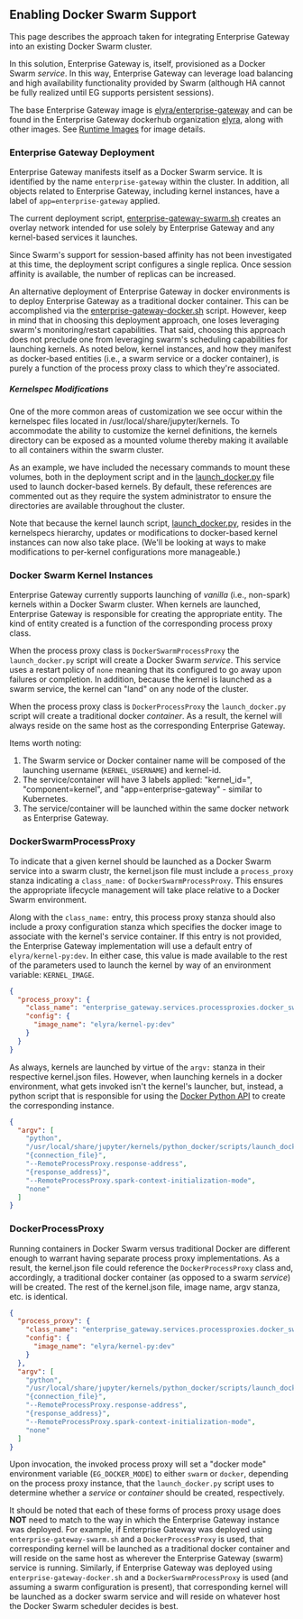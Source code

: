 ## Enabling Docker Swarm Support
This page describes the approach taken for integrating Enterprise Gateway into an existing
Docker Swarm cluster.

In this solution, Enterprise Gateway is, itself, provisioned as a Docker Swarm _service_.  In this way, Enterprise Gateway can leverage load 
balancing and high availability functionality provided by Swarm (although HA cannot be
fully realized until EG supports persistent sessions).

The base Enterprise Gateway image is [elyra/enterprise-gateway](https://hub.docker.com/r/elyra/enterprise-gateway/) 
and can be found in the Enterprise Gateway dockerhub organization [elyra](https://hub.docker.com/r/elyra/), along with
other images.  See [Runtime Images](docker.html#runtime-images) for image details.

### Enterprise Gateway Deployment
Enterprise Gateway manifests itself as a Docker Swarm service.  It is identified by the name `enterprise-gateway` within the cluster. 
In addition, all objects related to Enterprise Gateway, including kernel instances, have 
a label of `app=enterprise-gateway` applied.

The current deployment script, [enterprise-gateway-swarm.sh](https://github.com/jupyter/enterprise_gateway/blob/master/etc/docker/enterprise-gateway-swarm.sh) creates an overlay network intended for use solely by Enterprise Gateway and any kernel-based services it launches.

Since Swarm's support for session-based affinity has not been investigated at this time, the deployment script  configures a single replica.  Once session affinity is available, the number of replicas can be increased.

An alternative deployment of Enterprise Gateway in docker environments is to deploy Enterprise Gateway as a traditional docker container.  This can be accomplished via the [enterprise-gateway-docker.sh](https://github.com/jupyter/enterprise_gateway/blob/master/etc/docker/enterprise-gateway-docker.sh) script.  However, keep in mind that in choosing this deployment approach, one loses leveraging swarm's monitoring/restart capabilities.  That said, choosing this approach does not preclude one from leveraging swarm's scheduling capabilities for launching kernels.  As noted below, kernel instances, and how they manifest as docker-based entities (i.e., a swarm service or a docker container), is purely a function of the process proxy class to which they're associated.

##### Kernelspec Modifications
One of the more common areas of customization we see occur within the kernelspec files located
in /usr/local/share/jupyter/kernels.  To accommodate the ability to customize the kernel definitions,
the kernels directory can be exposed as a mounted volume thereby making 
it available to all containers within the swarm cluster.

As an example, we have included the necessary commands to mount these volumes, both in the deployment script and in the [launch_docker.py](https://github.com/jupyter/enterprise_gateway/blob/master/etc/kernel-launchers/docker/scripts/launch_docker.py) file used to launch docker-based kernels.  By default, these references are commented out as they require the system administrator to ensure the directories are available throughout the cluster.

Note that because the kernel launch script, [launch_docker.py](https://github.com/jupyter/enterprise_gateway/blob/master/etc/kernel-launchers/docker/scripts/launch_docker.py), 
resides in the kernelspecs hierarchy, updates or modifications to docker-based kernel instances can now 
also take place.  (We'll be looking at ways to make modifications to per-kernel configurations more manageable.)

### Docker Swarm Kernel Instances
Enterprise Gateway currently supports launching of _vanilla_ (i.e., non-spark) kernels within a Docker Swarm cluster.  When kernels are launched, Enterprise Gateway is responsible for creating the appropriate entity.  The kind of entity created is a function of the corresponding process proxy class.  

When the process proxy class is `DockerSwarmProcessProxy` the `launch_docker.py` script will create a Docker Swarm _service_.  This service uses a restart policy of `none` meaning that its configured to go away upon failures or completion.  In addition, because the kernel is launched as a swarm service, the kernel can "land" on any node of the cluster.

When the process proxy class is `DockerProcessProxy` the `launch_docker.py` script will create a traditional docker _container_.  As a result, the kernel will always reside on the same host as the corresponding Enterprise Gateway.

Items worth noting:
1. The Swarm service or Docker container name will be composed of the launching username (`KERNEL_USERNAME`) and kernel-id.
2. The service/container will have 3 labels applied: "kernel_id=<kernel-id>", "component=kernel", and "app=enterprise-gateway" - similar to Kubernetes.
3. The service/container will be launched within the same docker network as Enterprise Gateway.


### DockerSwarmProcessProxy
To indicate that a given kernel should be launched as a Docker Swarm service into a swarm clustr, the
kernel.json file must include a `process_proxy` stanza indicating a `class_name:`  of 
`DockerSwarmProcessProxy`. This ensures the appropriate lifecycle management will take place relative
to a Docker Swarm environment.

Along with the `class_name:` entry, this process proxy stanza should also include a proxy 
configuration stanza  which specifies the docker image to associate with the kernel's
service container.  If this entry is not provided, the Enterprise Gateway implementation will use a default 
entry of `elyra/kernel-py:dev`.  In either case, this value is made available to the 
rest of the parameters used to launch the kernel by way of an environment variable: 
`KERNEL_IMAGE`.

```json
{
  "process_proxy": {
    "class_name": "enterprise_gateway.services.processproxies.docker_swarm.DockerSwarmProcessProxy",
    "config": {
      "image_name": "elyra/kernel-py:dev"
    }
  }
}
```
As always, kernels are launched by virtue of the `argv:` stanza in their respective kernel.json
files.  However, when launching kernels in a docker environment, what gets
invoked isn't the kernel's launcher, but, instead, a python script that is responsible
for using the [Docker Python API](https://docker-py.readthedocs.io/en/stable/) to 
create the corresponding instance.  

```json
{
  "argv": [
    "python",
    "/usr/local/share/jupyter/kernels/python_docker/scripts/launch_docker.py",
    "{connection_file}",
    "--RemoteProcessProxy.response-address",
    "{response_address}",
    "--RemoteProcessProxy.spark-context-initialization-mode",
    "none"
  ]
}
```

### DockerProcessProxy
Running containers in Docker Swarm versus traditional Docker are different enough to warrant having
separate process proxy implementations.  As a result, the kernel.json file could reference the `DockerProcessProxy` class and, accordingly, a traditional docker container (as opposed to a swarm _service_) will be created.  The rest of the kernel.json file, image name, argv stanza, etc. is identical.
```json
{
  "process_proxy": {
    "class_name": "enterprise_gateway.services.processproxies.docker_swarm.DockerProcessProxy",
    "config": {
      "image_name": "elyra/kernel-py:dev"
    }
  },
  "argv": [
    "python",
    "/usr/local/share/jupyter/kernels/python_docker/scripts/launch_docker.py",
    "{connection_file}",
    "--RemoteProcessProxy.response-address",
    "{response_address}",
    "--RemoteProcessProxy.spark-context-initialization-mode",
    "none"
  ]
}
```
Upon invocation, the invoked process proxy will set a "docker mode" environment variable (`EG_DOCKER_MODE`) to either `swarm` or `docker`, depending on the process proxy instance, that the `launch_docker.py` script uses to determine whether a _service_ or _container_ should be created, respectively.

It should be noted that each of these forms of process proxy usage does **NOT** need to match to the way in which the Enterprise Gateway instance was deployed.  For example, if Enterprise Gateway was deployed using `enterprise-gateway-swarm.sh` and a `DockerProcessProxy` is used, that corresponding kernel will be launched as a traditional docker container and will reside on the same host as wherever the Enterprise Gateway (swarm) service is running.  Similarly, if Enterprise Gateway was deployed using `enterprise-gateway-docker.sh` and a `DockerSwarmProcessProxy` is used (and assuming a swarm configuration is present), that corresponding kernel will be launched as a docker swarm service and will reside on whatever host the Docker Swarm scheduler decides is best.
